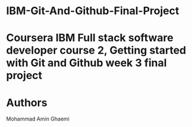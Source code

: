 # IBM-Git-And-Github-Final-Project

# Coursera IBM Full stack software developer course 2, Getting started with Git and Github week 3 final project
# Authors
Mohammad Amin Ghaemi
